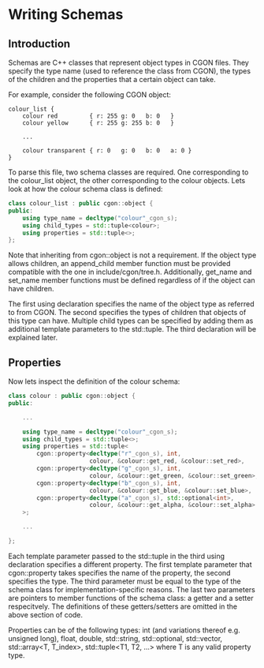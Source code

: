 # Writing Schemas

## Introduction

Schemas are C++ classes that represent object types in CGON files. They specify the type name (used to reference the class from CGON), the types of the children and the properties that a certain object can take.

For example, consider the following CGON object:

```cgon
colour_list {
	colour red         { r: 255 g: 0   b: 0   }
	colour yellow      { r: 255 g: 255 b: 0   }
	
	...

	colour transparent { r: 0   g: 0   b: 0   a: 0 }
}
```

To parse this file, two schema classes are required. One corresponding to the colour_list object, the other corresponding to the colour objects. Lets look at how the colour schema class is defined:

```cpp
class colour_list : public cgon::object {
public:
	using type_name = decltype("colour"_cgon_s);
	using child_types = std::tuple<colour>;
	using properties = std::tuple<>;
};
```

Note that inheriting from cgon::object is not a requirement. If the object type allows children, an append_child member function must be provided compatible with the one in include/cgon/tree.h. Additionally, get_name and set_name member functions must be defined regardless of if the object can have children.

The first using declaration specifies the name of the object type as referred to from CGON. The second specifies the types of children that objects of this type can have. Multiple child types can be specified by adding them as additional template parameters to the std::tuple. The third declaration will be explained later.

## Properties

Now lets inspect the definition of the colour schema:

```cpp
class colour : public cgon::object {
public:

	...

	using type_name = decltype("colour"_cgon_s);
	using child_types = std::tuple<>;
	using properties = std::tuple<
		cgon::property<decltype("r"_cgon_s), int,
		               colour, &colour::get_red, &colour::set_red>,
		cgon::property<decltype("g"_cgon_s), int,
		               colour, &colour::get_green, &colour::set_green>,
		cgon::property<decltype("b"_cgon_s), int,
		               colour, &colour::get_blue, &colour::set_blue>,
		cgon::property<decltype("a"_cgon_s), std::optional<int>,
		               colour, &colour::get_alpha, &colour::set_alpha>
	>;

	...

};
```

Each template parameter passed to the std::tuple in the third using declaration specifies a different property. The first template parameter that cgon::property takes specifies the name of the property, the second specifies the type. The third parameter must be equal to the type of the schema class for implementation-specific reasons. The last two parameters are pointers to member functions of the schema class: a getter and a setter respecitvely. The definitions of these getters/setters are omitted in the above section of code.

Properties can be of the following types: int (and variations thereof e.g. unsigned long), float, double, std::string, std::optional<T>, std::vector<T>, std::array<T, T_index>, std::tuple<T1, T2, ...> where T is any valid property type.
